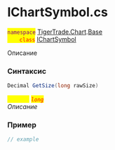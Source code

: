 
# IChartSymbol.cs
<mark style="color:purple;">`namespace`</mark> [TigerTrade.Chart](../../../../TigerTrade.Chart.md).[Base](../../../../TigerTrade.Chart/Base.md)  
<mark style="color:red;">&nbsp;&nbsp;&nbsp;&nbsp;&nbsp;&nbsp;&nbsp;`class`</mark> [IChartSymbol](../../IChartSymbol.cs.md)

Описание

### Синтаксис
```csharp
Decimal GetSize(long rawSize)
```
<mark style="color:yellow;">`rawSize`</mark> <mark style="color:red;">*`long`*</mark>  
 *Описание*  
  


### Пример  
```csharp
// example
```
                    
                    